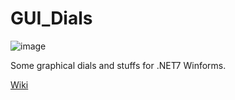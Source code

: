 # GUI_Dials
![image](https://user-images.githubusercontent.com/95362658/210237194-5b746b4f-4dd7-4b66-9bef-8541bddf62da.png)

Some graphical dials and stuffs for .NET7 Winforms.

[Wiki](https://github.com/TiredAJ/GUI_Dials/wiki/Main)
